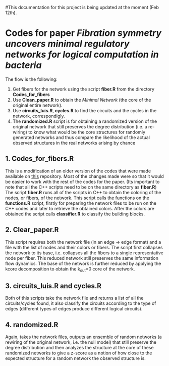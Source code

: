 #This documentation for this project is being updated at the moment (Feb 12th).


# Codes for paper *Fibration symmetry uncovers minimal regulatory networks for logical computation in bacteria*

The flow is the following:
1. Get fibers for the network using the script **fiber.R** from the directory **Codes_for_fibers**
2. Use **Clean_paper.R** to obtain the *Minimal Network* (the core of the original entire network).
3. Use **circuits_luis.R**, **cycles.R** to find the circuits and the cycles in the network, correspondigly.
4. The **randomized.R** script is for obtaining a randomized version of the original network that still preserves the degree distribution (i.e. a re-wiring) to know what would be the core structures for randomly generated networks and thus compare the likelihood of the actual observed structures in the real networks arising by chance

## 1. Codes_for_fibers.R

This is a modification of an older version of the codes that were made available on [this](https://github.com/makselab/fibrationSymmetries) repository. Most of the changes made were so that it would be easier to work with the rest of the codes for the paper. (Its important to note that all the C++ scripts need to be on the same directory as **fiber.R**)
The script **fiber.R** runs all of the scripts in C++ to obtain the coloring of the nodes, or fibers, of the network. This script calls the functions on the **functions.R** script, firstly for preparing the network files to be run on the C++ codes and later to retrieve the obtained colors. After the colors are obtained the script calls **classifier.R** to classify the building blocks. 

## 2. Clear_paper.R

This script requires both the network file (in an edge -> edge format) and a file with the list of nodes and their colors or fibers. The script first collapses the network to its base, i.e. collapses all the fibers to a single representative node per fiber. This reduced network still preserves the same information flow dynamics. The base of the network is further reduced by applying the kcore decomposition to obtain the k<sub>out</sub>=0 core of the network. 

## 3. circuits_luis.R and cycles.R

Both of this scripts take the network file and returns a list of all the circuits/cycles found, it also classify the circuits according to the type of edges (different types of edges produce different logical circuits).

## 4. randomized.R 

Again, takes the network files, outputs an ensemble of random networks (a rewiring of the original network, i.e. the null model) that still preserve the degree distribution and then analyzes the structure at the core of these randomized networks to give a z-score as a notion of how close to the expected structure for a random network the observed structure is. 
